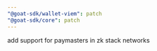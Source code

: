 ```yaml
---
"@goat-sdk/wallet-viem": patch
"@goat-sdk/core": patch
---
```


add support for paymasters in zk stack networks
